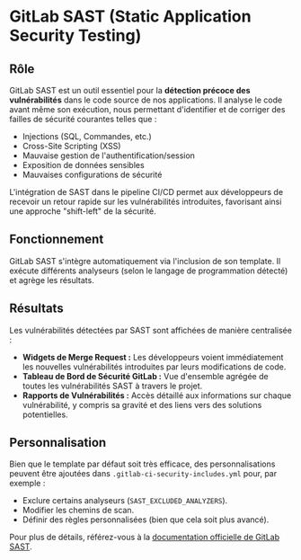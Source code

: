 # GitLab SAST (Static Application Security Testing)

## Rôle

GitLab SAST est un outil essentiel pour la **détection précoce des vulnérabilités** dans le code source de nos applications. Il analyse le code avant même son exécution, nous permettant d'identifier et de corriger des failles de sécurité courantes telles que :

* Injections (SQL, Commandes, etc.)
* Cross-Site Scripting (XSS)
* Mauvaise gestion de l'authentification/session
* Exposition de données sensibles
* Mauvaises configurations de sécurité

L'intégration de SAST dans le pipeline CI/CD permet aux développeurs de recevoir un retour rapide sur les vulnérabilités introduites, favorisant ainsi une approche "shift-left" de la sécurité.

## Fonctionnement

GitLab SAST s'intègre automatiquement via l'inclusion de son template. Il exécute différents analyseurs (selon le langage de programmation détecté) et agrège les résultats.

## Résultats

Les vulnérabilités détectées par SAST sont affichées de manière centralisée :

* **Widgets de Merge Request :** Les développeurs voient immédiatement les nouvelles vulnérabilités introduites par leurs modifications de code.
* **Tableau de Bord de Sécurité GitLab :** Vue d'ensemble agrégée de toutes les vulnérabilités SAST à travers le projet.
* **Rapports de Vulnérabilités :** Accès détaillé aux informations sur chaque vulnérabilité, y compris sa gravité et des liens vers des solutions potentielles.

## Personnalisation

Bien que le template par défaut soit très efficace, des personnalisations peuvent être ajoutées dans `.gitlab-ci-security-includes.yml` pour, par exemple :

* Exclure certains analyseurs (`SAST_EXCLUDED_ANALYZERS`).
* Modifier les chemins de scan.
* Définir des règles personnalisées (bien que cela soit plus avancé).

Pour plus de détails, référez-vous à la [documentation officielle de GitLab SAST](https://docs.gitlab.com/ee/user/application_security/sast/).
